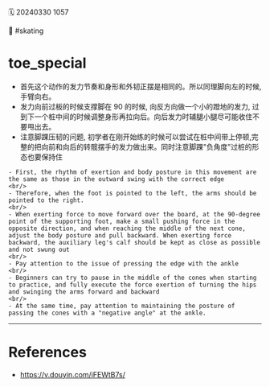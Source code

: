 ️🗓️ 20240330 1057

📎 #skating

# toe_special

- 首先这个动作的发力节奏和身形和外韧正摆是相同的。所以同理脚向左的时候,手臂向右。
- 发力向前过板的时候支撑脚在 90 的时候, 向反方向做一个小的蹬地的发力, 过到下一个桩中间的时候调整身形再拉向后。向后发力时辅腿小腿尽可能收住不要甩出去。
- 注意脚踝压韧的问题, 初学者在刚开始练的时候可以尝试在桩中间带上停顿,完整的把向前和向后的转髋摆手的发力做出来。同时注意脚踝"负角度"过桩的形态也要保持住

```ad-info
- First, the rhythm of exertion and body posture in this movement are the same as those in the outward swing with the correct edge
<br/>
- Therefore, when the foot is pointed to the left, the arms should be pointed to the right.
<br/>
- When exerting force to move forward over the board, at the 90-degree point of the supporting foot, make a small pushing force in the opposite direction, and when reaching the middle of the next cone, adjust the body posture and pull backward. When exerting force backward, the auxiliary leg's calf should be kept as close as possible and not swung out
<br/>
- Pay attention to the issue of pressing the edge with the ankle
<br/>
- Beginners can try to pause in the middle of the cones when starting to practice, and fully execute the force exertion of turning the hips and swinging the arms forward and backward
<br/>
- At the same time, pay attention to maintaining the posture of passing the cones with a "negative angle" at the ankle.

```

---

# References

- https://v.douyin.com/iFEWtB7s/
